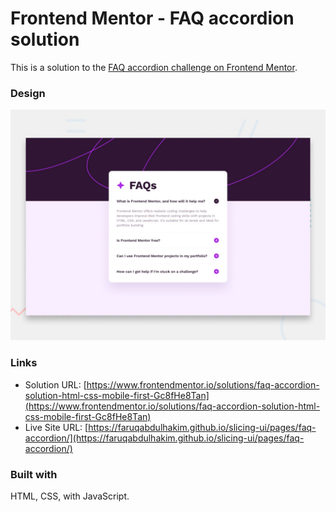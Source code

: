 # Frontend Mentor - FAQ accordion solution

This is a solution to the [FAQ accordion challenge on Frontend Mentor](https://www.frontendmentor.io/challenges/faq-accordion-wyfFdeBwBz).

### Design

![](./preview.jpg)

### Links

- Solution URL: [https://www.frontendmentor.io/solutions/faq-accordion-solution-html-css-mobile-first-Gc8fHe8Tan](https://www.frontendmentor.io/solutions/faq-accordion-solution-html-css-mobile-first-Gc8fHe8Tan)
- Live Site URL: [https://faruqabdulhakim.github.io/slicing-ui/pages/faq-accordion/](https://faruqabdulhakim.github.io/slicing-ui/pages/faq-accordion/)

### Built with

HTML, CSS, with JavaScript.